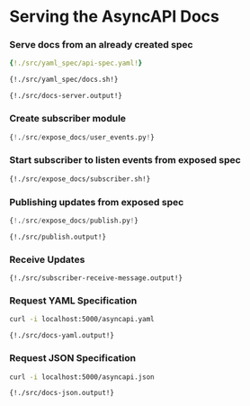 # Serving the AsyncAPI Docs

### Serve docs from an already created spec

```yaml
{!./src/yaml_spec/api-spec.yaml!}
```

```bash
{!./src/yaml_spec/docs.sh!}
```

```
{!./src/docs-server.output!}
```

### Create subscriber module

```python
{!./src/expose_docs/user_events.py!}
```

### Start subscriber to listen events from exposed spec

```bash
{!./src/expose_docs/subscriber.sh!}
```

### Publishing updates from exposed spec

```python
{!./src/expose_docs/publish.py!}
```

```
{!./src/publish.output!}
```

### Receive Updates

```
{!./src/subscriber-receive-message.output!}
```

### Request YAML Specification

```bash
curl -i localhost:5000/asyncapi.yaml
```

```
{!./src/docs-yaml.output!}
```

### Request JSON Specification

```bash
curl -i localhost:5000/asyncapi.json
```

```
{!./src/docs-json.output!}
```
